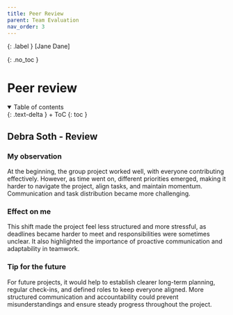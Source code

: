 ```yaml
---
title: Peer Review
parent: Team Evaluation
nav_order: 3
---
```


{: .label }
[Jane Dane]

{: .no_toc }
# Peer review

<details open markdown="block">
{: .text-delta }
<summary>Table of contents</summary>
+ ToC
{: toc }
</details>

## Debra Soth - Review 

### My observation  
At the beginning, the group project worked well, with everyone contributing effectively. However, as time went on, different priorities emerged, making it harder to navigate the project, align tasks, and maintain momentum. Communication and task distribution became more challenging.  

### Effect on me 
This shift made the project feel less structured and more stressful, as deadlines became harder to meet and responsibilities were sometimes unclear. It also highlighted the importance of proactive communication and adaptability in teamwork.  

### Tip for the future  
For future projects, it would help to establish clearer long-term planning, regular check-ins, and defined roles to keep everyone aligned. More structured communication and accountability could prevent misunderstandings and ensure steady progress throughout the project.